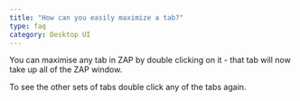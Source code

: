 ```yaml
---
title: "How can you easily maximize a tab?"
type: faq
category: Desktop UI
---
```

You can maximise any tab in ZAP by double clicking on it - that tab will now
take up all of the ZAP window.

To see the other sets of tabs double click any of the tabs again.
